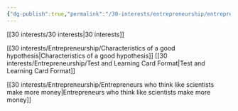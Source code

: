 ```yaml
---
{"dg-publish":true,"permalink":"/30-interests/entrepreneurship/entrepreneurship/","dgHomeLink":true,"dgPassFrontmatter":false}
---
```


[[30 interests/30 interests|30 interests]]

[[30 interests/Entrepreneurship/Characteristics of a good hypothesis|Characteristics of a good hypothesis]]
[[30 interests/Entrepreneurship/Test and Learning Card Format|Test and Learning Card Format]]

[[30 interests/Entrepreneurship/Entrepreneurs who think like scientists make more money|Entrepreneurs who think like scientists make more money]]
